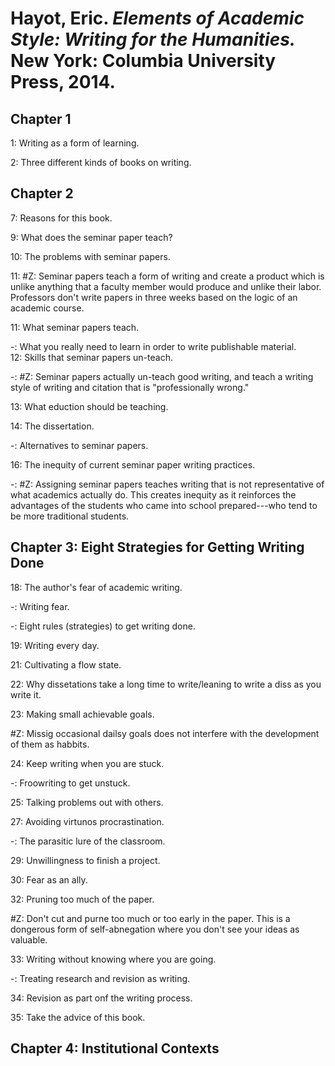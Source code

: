 # Hayot, Eric. *Elements of Academic Style: Writing for the Humanities.* New York: Columbia University Press, 2014.

## Chapter 1

1: Writing as a form of learning.   

2: Three different kinds of books on writing.  

## Chapter 2

7: Reasons for this book.  

9: What does the seminar paper teach?  

10: The problems with seminar papers.  

11: #Z: Seminar papers teach a form of writing and create a product which is unlike anything that a faculty member would produce and unlike their labor. Professors don't write papers in three weeks based on the logic of an academic course. 

11: What seminar papers teach.

-: What you really need to learn in order to write publishable material.   
12: Skills that seminar papers un-teach.  

-: #Z: Seminar papers actually un-teach good writing, and teach a writing style of writing and citation that is "professionally wrong."  

13: What eduction should be teaching.  

14: The dissertation.  

-: Alternatives to seminar papers.  

16: The inequity of current seminar paper writing practices.  

-: #Z: Assigning seminar papers teaches writing that is not representative of what academics actually do. This creates inequity as it reinforces the advantages of the students who came into school prepared---who tend to be more traditional students.  

## Chapter 3: Eight Strategies for Getting Writing Done    

18: The author's fear of academic writing.  

-: Writing fear.  

-: Eight rules (strategies) to get writing done.  

19: Writing every day.  

21: Cultivating a flow state.  

22: Why dissetations take a long time to write/leaning to write a diss as you write it.  

23: Making small achievable goals.  

#Z: Missig occasional dailsy goals does not interfere with the development of them as habbits.  

24: Keep writing when you are stuck.  

-: Froowriting to get unstuck.  

25: Talking problems out with others.  

27: Avoiding virtunos procrastination.  

-: The parasitic lure of the classroom.  

29: Unwillingness to finish a project.  

30: Fear as an ally.  

32: Pruning too much of the paper.  

#Z: Don't cut and purne too much or too early in the paper. This is a dongerous form of self-abnegation where you don't see your ideas as valuable.  

33: Writing without knowing where you are going.  

-: Treating research and revision as writing.  

34: Revision as part onf the writing process.  

35: Take the advice of this book.  

## Chapter 4: Institutional Contexts  
